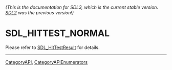 ###### (This is the documentation for SDL3, which is the current stable version. [SDL2](https://wiki.libsdl.org/SDL2/) was the previous version!)
# SDL_HITTEST_NORMAL

Please refer to [SDL_HitTestResult](SDL_HitTestResult) for details.

----
[CategoryAPI](CategoryAPI), [CategoryAPIEnumerators](CategoryAPIEnumerators)

